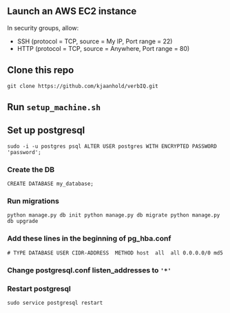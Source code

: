 ## Launch an AWS EC2 instance

In security groups, allow:

* SSH (protocol = TCP, source = My IP, Port range = 22)
* HTTP (protocol = TCP, source = Anywhere, Port range = 80)

## Clone this repo

`git clone https://github.com/kjaanhold/verbIQ.git`

## Run `setup_machine.sh`

## Set up postgresql 
`sudo -i -u postgres psql
ALTER USER postgres WITH ENCRYPTED PASSWORD 'password';`

### Create the DB 
`CREATE DATABASE my_database;`

### Run migrations
`python manage.py db init
python manage.py db migrate
python manage.py db upgrade`

### Add these lines in the beginning of pg_hba.conf
`# TYPE DATABASE USER CIDR-ADDRESS  METHOD
host  all  all 0.0.0.0/0 md5`

### Change postgresql.conf listen_addresses to `'*'`

### Restart postgresql 
`sudo service postgresql restart`
